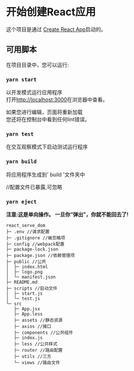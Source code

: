 # 开始创建React应用 

这个项目是通过 [Create React App](https://github.com/facebook/create-react-app)启动的。

## 可用脚本

在项目目录中，您可以运行:

### `yarn start`

以开发模式运行应用程序  
打开[http://localhost:3000](http://localhost:3000)在浏览器中查看。  
 
如果您进行编辑，页面将重新加载  
您还将在控制台中看到任何lint错误。

### `yarn test`

在交互观察模式下启动测试运行程序

### `yarn build`

将应用程序生成到' build '文件夹中  

//配置文件已暴露,可忽略
### `yarn eject`

**注意:这是单向操作。 一旦你“弹出”，你就不能回去了!**


```
react_serve_dom
├─ .env //请求配置
├─ .gitignore //被忽略项
├─ config //webpack配置
├─ package-lock.json
├─ package.json //依赖管理项
├─ public //公共
│  ├─ index.html
│  ├─ logo.png
│  └─ manifest.json
├─ README.md 
├─ scripts //启动文件
│  ├─ start.js
│  └─ test.js
└─ src 
   ├─ App.jsx
   ├─ App.less
   ├─ assets //静态资源
   ├─ axios //接口
   ├─ components //公共组件
   ├─ index.js 
   ├─ less //公共样式
   ├─ router //路由配置
   ├─ utils //三方
   └─ views //路由文件
```